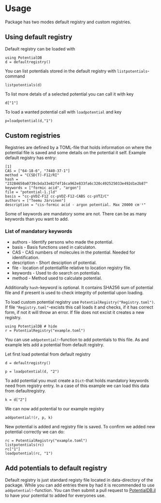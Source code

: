 # Usage

Package has two modes default registry and custom registries.

## Using default registry

Default registry can be loaded with

```@example 1
using PotentialDB
d = defaultregistry()
```

You can list potentials stored in the default registry with
`listpotentials`-command

```@example 1
listpotentials(d)
```

To list more detals of a selected potential you can call it with key

```@example 1
d["1"]
```

To load a wanted potential call with `loadpotential` and key

```@example 1
p=loadpotential(d,"1")
```


## Custom registries

Registries are defined by a TOML-file that holds information on where the potential
file is saved and some details on the potential it self. Example default registry
has entry:

```
[1]
CAS = ["64-18-6", "7440-37-1"]
method = "CCSD(T)-F12/RI"
hash = "23284650a0739cbda33e82f4f16ca962e833fa6c320c492525033e492d1e2b87"
keywords = ["formic acid", "argon"]
file = "potential-1.jld"
basis = "cc-pVDZ-F12 cc-pVDZ-F12-CABS cc-pVTZ/C"
authors = ["Teemu Järvinen"]
description = "cis-formic acid - argon potential. Max 20000 cm⁻¹"
```

Some of keywords are mandatory some are not. There can be as many keywords
than you want to add.

### List of mandatory keywords

- authors - Identify persons who made the potential.
- basis - Basis functions used in calculaton.
- CAS  - CAS numbers of molecules in the potential. Needed for identification.
- description - Short desciption of potential.
- file - location of potentialfile relative to location registry file.
- keywords - Used to do search on potentials.
- method - Method used to calculate potential.

Additionally `hash`-keyword is optional. It contains SHA256 sum of potential file
and if present is used to check integrity of potential upon loading.

To load custom potential registry use `PotentialRegistry("Registry.toml")`.
If file `"Registry.toml"`-excists this call loads it and checks, if it has correct
form, if not it will throw an error. If file does not excist it creates a new registry.

```@example 2
using PotentialDB # hide
r = PotentialRegistry("example.toml")
```

You can use `addpotential!`-function to add potentials to this file.
As and example lets add a potential from default registry.

Let first load potential from default registry

```@example 2
d = defaultregistry()

p = loadpotential(d, "2")
```

To add potential you must create a `Dict`-that holds mandatory keywords need from
registry entry. In a case of this example we can load this data from defaultregistry.

```@example 2
k = d["2"]
```

We can now add potential to our example registry

```@example 2
addpotential!(r, p, k)
```

New potential is added and registry file is saved. To confirm we added new potential
correctly we can do:

```@repl 2
rc = PotentialRegistry("example.toml")
listpotentials(rc)
rc["1"]
loadpotential(rc, "1")
```

## Add potentials to default registry

Default registry is just standard registy file located in data-directory of the
package. While you can add entries there by had it is recommended to use
`addpotential!`-function. You can then submit a pull request to [PotentialDB.jl](https://github.com/MatrixLabTools/PotentialDB.jl)
to have your potential to added for everyones use.
